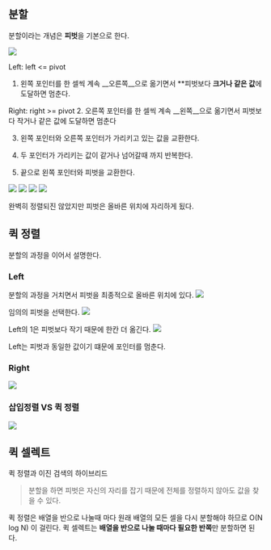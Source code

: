
## 분할
분할이라는 개념은 **피벗**을 기본으로 한다.

![](res/division/1.png)

Left: left <= pivot 
1. 왼쪽 포인터를 한 셀씩 계속 __오른쪽__으로 옮기면서 **피벗보다 **크거나 같은 값**에 도달하면 멈춘다.

Right: right >= pivot
2. 오른쪽 포인터를 한 셀씩 계속 __왼쪽__으로 옮기면서 피벗보다 작거나 같은 값에 도달하면 멈춘다

3. 왼쪽 포인터와 오른쪽 포인터가 가리키고 있는 값을 교환한다.

4. 두 포인터가 가리키는 값이 같거나 넘어갈때 까지 반복한다.

5. 끝으로 왼쪽 포인터와 피벗을 교환한다. 

![](res/division/2.png)
![](res/division/3.png)
![](res/division/4.png)
![](res/division/5.png)

완벽히 정렬되진 않았지만 피벗은 올바른 위치에 자리하게 됬다.

## 퀵 정렬
분할의 과정을 이어서 설명한다.

### Left
분할의 과정을 거치면서 피벗을 최종적으로 올바른 위치에 있다.
![](res/quick/1.png)

임의의 피벗을 선택한다. 
![](res/quick/2.png)

Left의 1은 피벗보다 작기 때문에 한칸 더 옮긴다. 
![](res/quick/3.png)

Left는 피벗과 동일한 값이기 떄문에 포인터를 멈춘다.

### Right

![](res/quick/4.png)

### 삽입정렬 VS 퀵 정렬
![](res/quick/compare.png)

## 퀵 셀렉트
퀵 정렬과 이진 검색의 하이브리드
> 분할을 하면 피벗은 자신의 자리를 잡기 때문에 전체를 정렬하지 않아도 값을 찾을 수 있다.

퀵 정렬은 배열을 반으로 나눌때 마다 원래 배열의 모든 셀을 다시 분할해야 하므로 O(N log N) 이 걸린다. 
퀵 셀렉트는 **배열을 반으로 나눌 때마다 필요한 반쪽**만 분할하면 된다. 
